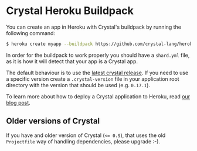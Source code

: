 # Crystal Heroku Buildpack

You can create an app in Heroku with Crystal's buildpack by running the
following command:

```bash
$ heroku create myapp --buildpack https://github.com/crystal-lang/heroku-buildpack-crystal.git
```

In order for the buildpack to work properly you should have a `shard.yml`
file, as it is how it will detect that your app is a Crystal app.

The default behaviour is to use the [latest crystal
release](https://github.com/crystal-lang/crystal/releases/latest). If you need
to use a specific version create a `.crystal-version` file in your application
root directory with the version that should be used (e.g. `0.17.1`).

To learn more about how to deploy a Crystal application to Heroku, read [our
blog post](http://crystal-lang.org/2016/05/26/heroku-buildpack.html).

## Older versions of Crystal

If you have and older version of Crystal (`<= 0.9`), that uses the old
`Projectfile` way of handling dependencies, please upgrade :-).

